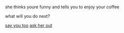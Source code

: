 she thinks youre funny and tells you to enjoy your coffee

what will you do next?

[say you too](4-janitor-path.md)
[ask her out](3-she-says-yes.md)
